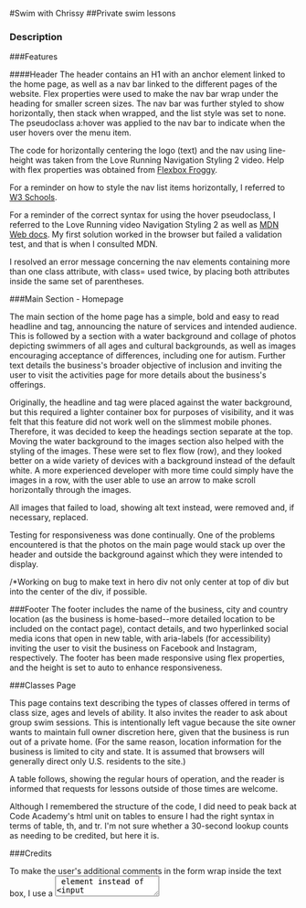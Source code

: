 #Swim with Chrissy
##Private swim lessons

### Description







###Features

####Header
The header contains an H1 with an anchor element linked to the home page, as well as a nav bar linked to the different pages of the website. Flex properties were used to make the nav bar wrap under the heading for smaller screen sizes. The nav bar was further styled to show horizontally, then stack when wrapped, and the list style was set to none. The pseudoclass a:hover was applied to the nav bar to indicate when the user hovers over the menu item.

The code for horizontally centering the logo (text) and the nav using line-height was taken from the Love Running Navigation Styling 2 video. Help with flex properties was obtained from [Flexbox Froggy](https://flexboxfroggy.com/).

For a reminder on how to style the nav list items horizontally, I referred to [W3 Schools](https://www.w3schools.com/css/css_navbar_horizontal.asp).

For a reminder of the correct syntax for using the hover pseudoclass, I referred to the Love Running video Navigation Styling 2 as well as [MDN Web docs](https://developer.mozilla.org/en-US/docs/Web/CSS/:hover). My first solution worked in the browser but failed a validation test, and that is when I consulted MDN.

I resolved an error message concerning the nav elements containing more than one class attribute, with class= used twice, by placing both attributes inside the same set of parentheses.





###Main Section - Homepage

The main section of the home page has a simple, bold and easy to read headline and tag, announcing the nature of services and intended audience. This is followed by a section with a water background and collage of photos depicting swimmers of all ages and cultural backgrounds, as well as images encouraging acceptance of differences, including one for autism. Further text details the business's broader objective of inclusion and inviting the user to visit the activities page for more details about the business's offerings.

Originally, the headline and tag were placed against the water background, but this required a lighter container box for purposes of visibility, and it was felt that this feature did not work well on the slimmest mobile phones. Therefore, it was decided to keep the headings section separate at the top. Moving the water background to the images section also helped with the styling of the images. These were set to flex flow (row), and they looked better on a wide variety of devices with a background instead of the default white. A more experienced developer with more time could simply have the images in a row, with the user able to use an arrow to make scroll horizontally through the images.

All images that failed to load, showing alt text instead, were removed and, if necessary, replaced.

Testing for responsiveness was done continually. One of the problems encountered is that the photos on the main page would stack up over the header and outside the background against which they were intended to display.

/*Working on bug to make text in hero div not only center at top of div but into the center of the div, if possible.

###Footer
The footer includes the name of the business, city and country location (as the business is home-based--more detailed location to be included on the contact page), contact details, and two hyperlinked social media icons that open in new table, with aria-labels (for accessibility) inviting the user to visit the business on Facebook and Instagram, respectively. The footer has been made responsive using flex properties, and the height is set to auto to enhance responsiveness.

###Classes Page

This page contains text describing the types of classes offered in terms of class size, ages and levels of ability. It also invites the reader to ask about group swim sessions. This is intentionally left vague because the site owner wants to maintain full owner discretion here, given that the business is run out of a private home. (For the same reason, location information for the business is limited to city and state. It is assumed that browsers will generally direct only U.S. residents to the site.)

A table follows, showing the regular hours of operation, and the reader is informed that requests for lessons outside of those times are welcome.

Although I remembered the structure of the code, I did need to peak back at Code Academy's html unit on tables to ensure I had the right syntax in terms of table, th, and tr. I'm not sure whether a 30-second lookup counts as needing to be credited, but here it is.








###Credits

To make the user's additional comments in the form wrap inside the text box, I use a <textarea> element instead of <input type="text>. I learned this from [W3Schools.com](https://www.w3schools.com/tags/tag_textarea.asp#:~:text=The%20element%20is%20often,attributes%20(or%20with%20CSS).

